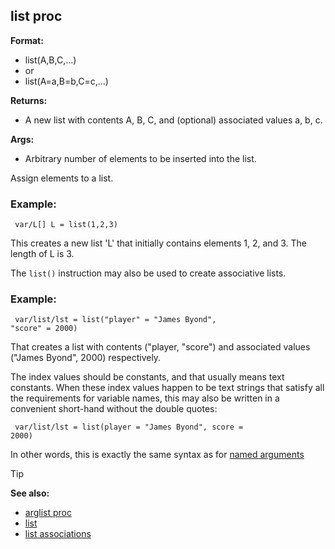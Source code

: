 ## list proc

<!-- -->
**Format:**
+   list(A,B,C,...)
+   or
+   list(A=a,B=b,C=c,...)
<!-- -->
**Returns:**
+   A new list with contents A, B, C, and (optional) associated values
    a, b, c.
<!-- -->
**Args:**
+   Arbitrary number of elements to be inserted into the list.


Assign elements to a list.
### Example:

``` dm
 var/L[] L = list(1,2,3) 
```
 

This creates
a new list \'L\' that initially contains elements 1, 2, and 3. The
length of L is 3. 

The `list()` instruction may also be used to
create associative lists.
### Example:

``` dm
 var/list/lst = list("player" = "James Byond",
"score" = 2000) 
```
 

That creates a list with contents
("player, "score") and associated values ("James Byond", 2000)
respectively. 

The index values should be constants, and that
usually means text constants. When these index values happen to be text
strings that satisfy all the requirements for variable names, this may
also be written in a convenient short-hand without the double quotes:

``` dm
 var/list/lst = list(player = "James Byond", score =
2000) 
```
 

In other words, this is exactly the same
syntax as for [named arguments](/ref/proc/arguments/named.md) 

> [!TIP] 
> **See also:**
> +   [arglist proc](/ref/proc/arglist.md) 
> +   [list](/ref/list.md) 
> +   [list associations](/ref/list/associations.md) 